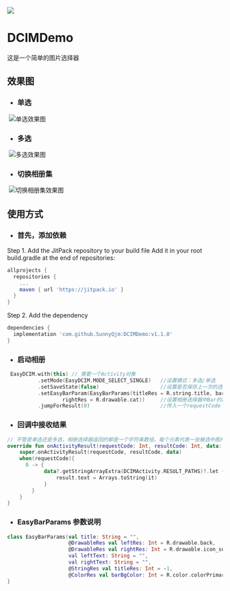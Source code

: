 [![](https://jitpack.io/v/SunnyQjm/DCIMDemo.svg)](https://jitpack.io/#SunnyQjm/DCIMDemo)
# DCIMDemo
这是一个简单的图片选择器

## 效果图
- ### 单选
  ![单选效果图](https://github.com/SunnyQjm/DCIMDemo/blob/master/single_select.jpg?raw=true)
- ### 多选
  ![多选效果图](https://github.com/SunnyQjm/DCIMDemo/blob/master/multi_select.jpg?raw=true)
- ### 切换相册集
  ![切换相册集效果图](https://github.com/SunnyQjm/DCIMDemo/blob/master/select_item.jpg?raw=true)
  
## 使用方式
- ### 首先，添加依赖
Step 1. Add the JitPack repository to your build file
Add it in your root build.gradle at the end of repositories:
```groovy
allprojects {
  repositories {
    ...
    maven { url 'https://jitpack.io' }
  }
}
```

Step 2. Add the dependency
```groovy
dependencies {
  implementation 'com.github.SunnyQjm:DCIMDemo:v1.1.0'
}

```

- ### 启动相册
```kotlin
 EasyDCIM.with(this) // 需要一个Activity对象                 
          .setMode(EasyDCIM.MODE_SELECT_SINGLE)   //设置模式：多选/单选
          .setSaveState(false)                    //设置是否保存上一次的选择状态
          .setEasyBarParam(EasyBarParams(titleRes = R.string.title, barBgColor = R.color.colorAccent,
                  rightRes = R.drawable.cat))     //设置相册选择器中Bar的样式
          .jumpForResult(0)                       //传入一个requestCode
```
- ### 回调中接收结果
```kotlin
// 不管是单选还是多选，相册选择器返回的都是一个字符串数组，每个元素代表一张被选中图片的path
override fun onActivityResult(requestCode: Int, resultCode: Int, data: Intent?) {
    super.onActivityResult(requestCode, resultCode, data)
    when(requestCode){
      0 -> {
            data?.getStringArrayExtra(DCIMActivity.RESULT_PATHS)?.let {
                result.text = Arrays.toString(it)
            }
        }
    }
}
```

- ### EasyBarParams 参数说明
```Kotlin
class EasyBarParams(val title: String = "",                                     //bar title 
                    @DrawableRes val leftRes: Int = R.drawable.back,            // bar 左边icon的资源
                    @DrawableRes val rightRes: Int = R.drawable.icon_sure,      // bar 右边icon的资源
                    val leftText: String = "",                                  //目前无效
                    val rightText: String = "",                                 //目前无效
                    @StringRes val titleRes: Int = -1,                          //bar title res, 如果设置，会覆盖 title字段
                    @ColorRes val barBgColor: Int = R.color.colorPrimary){      //bar 的背景颜色
}
```
